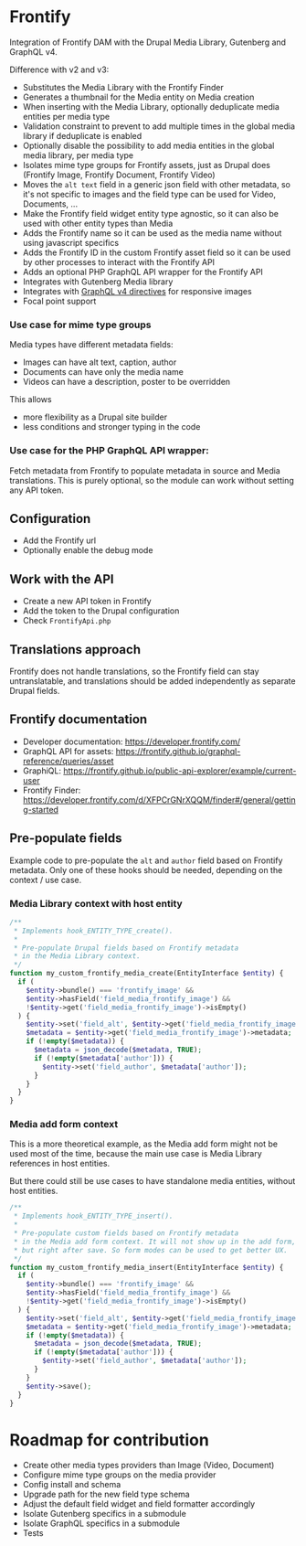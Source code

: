 # Frontify

Integration of Frontify DAM
with the Drupal Media Library, Gutenberg and GraphQL v4.

Difference with v2 and v3:

- Substitutes the Media Library with the Frontify Finder
- Generates a thumbnail for the Media entity on Media creation
- When inserting with the Media Library, optionally deduplicate media entities per media type
- Validation constraint to prevent to add multiple times in the global media library if deduplicate is enabled
- Optionally disable the possibility to add media entities in the global media library, per media type
- Isolates mime type groups for Frontify assets, just as Drupal does (Frontify Image, Frontify Document, Frontify Video)
- Moves the `alt text` field in a generic json field with other metadata, so it's not specific to images
and the field type can be used for Video, Documents, ...
- Make the Frontify field widget entity type agnostic, so it can also be used with other entity types than Media
- Adds the Frontify name so it can be used as the media name without using javascript specifics
- Adds the Frontify ID in the custom Frontify asset field so it can be used by other processes to interact with the Frontify API
- Adds an optional PHP GraphQL API wrapper for the Frontify API
- Integrates with Gutenberg Media library
- Integrates with [GraphQL v4 directives](https://packagist.org/packages/amazeelabs/graphql_directives) for responsive images
- Focal point support

### Use case for mime type groups

Media types have different metadata fields:
- Images can have alt text, caption, author
- Documents can have only the media name
- Videos can have a description, poster to be overridden

This allows
- more flexibility as a Drupal site builder
- less conditions and stronger typing in the code

### Use case for the PHP GraphQL API wrapper:

Fetch metadata from Frontify to populate metadata in source and Media translations.
This is purely optional, so the module can work without setting any API token.

## Configuration

- Add the Frontify url
- Optionally enable the debug mode

## Work with the API

- Create a new API token in Frontify
- Add the token to the Drupal configuration
- Check `FrontifyApi.php`

## Translations approach

Frontify does not handle translations, so the Frontify field can stay
untranslatable, and translations should be added independently as separate
Drupal fields.

## Frontify documentation

- Developer documentation: https://developer.frontify.com/
- GraphQL API for assets: https://frontify.github.io/graphql-reference/queries/asset
- GraphiQL: https://frontify.github.io/public-api-explorer/example/current-user
- Frontify Finder: https://developer.frontify.com/d/XFPCrGNrXQQM/finder#/general/getting-started

## Pre-populate fields

Example code to pre-populate the `alt` and `author` field based on
Frontify metadata. Only one of these hooks should be needed, depending
on the context / use case.

### Media Library context with host entity

```php
/**
 * Implements hook_ENTITY_TYPE_create().
 *
 * Pre-populate Drupal fields based on Frontify metadata
 * in the Media Library context.
 */
function my_custom_frontify_media_create(EntityInterface $entity) {
  if (
    $entity->bundle() === 'frontify_image' &&
    $entity->hasField('field_media_frontify_image') &&
    !$entity->get('field_media_frontify_image')->isEmpty()
  ) {
    $entity->set('field_alt', $entity->get('field_media_frontify_image')->name);
    $metadata = $entity->get('field_media_frontify_image')->metadata;
    if (!empty($metadata)) {
      $metadata = json_decode($metadata, TRUE);
      if (!empty($metadata['author'])) {
        $entity->set('field_author', $metadata['author']);
      }
    }
  }
}
```

### Media add form context

This is a more theoretical example, as the Media add form might not be used
most of the time, because the main use case is Media Library references
in host entities.

But there could still be use cases to have standalone media entities, without
host entities.

```php
/**
 * Implements hook_ENTITY_TYPE_insert().
 *
 * Pre-populate custom fields based on Frontify metadata
 * in the Media add form context. It will not show up in the add form,
 * but right after save. So form modes can be used to get better UX.
 */
function my_custom_frontify_media_insert(EntityInterface $entity) {
  if (
    $entity->bundle() === 'frontify_image' &&
    $entity->hasField('field_media_frontify_image') &&
    !$entity->get('field_media_frontify_image')->isEmpty()
  ) {
    $entity->set('field_alt', $entity->get('field_media_frontify_image')->name);
    $metadata = $entity->get('field_media_frontify_image')->metadata;
    if (!empty($metadata)) {
      $metadata = json_decode($metadata, TRUE);
      if (!empty($metadata['author'])) {
        $entity->set('field_author', $metadata['author']);
      }
    }
    $entity->save();
  }
}
```

# Roadmap for contribution

- Create other media types providers than Image (Video, Document)
- Configure mime type groups on the media provider
- Config install and schema
- Upgrade path for the new field type schema
- Adjust the default field widget and field formatter accordingly
- Isolate Gutenberg specifics in a submodule
- Isolate GraphQL specifics in a submodule
- Tests
